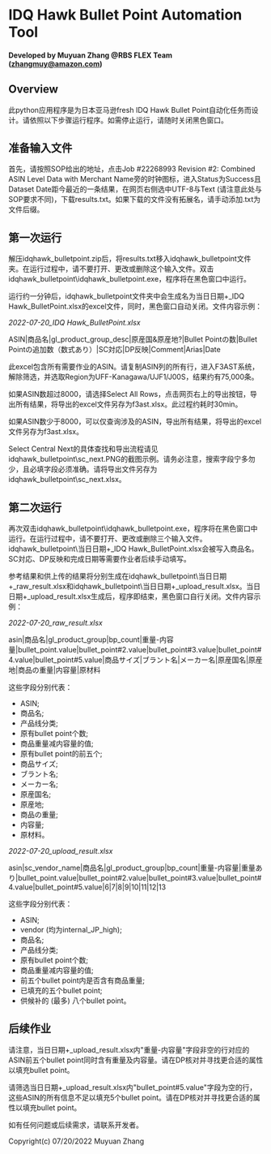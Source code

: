 # IDQ Hawk Bullet Point Automation Tool

#### Developed by Muyuan Zhang @RBS FLEX Team (zhangmuy@amazon.com)

## Overview

此python应用程序是为日本亚马逊fresh IDQ Hawk Bullet Point自动化任务而设计。请依照以下步骤运行程序。如需停止运行，请随时关闭黑色窗口。

## 准备输入文件

首先，请按照SOP给出的地址，点击Job #22268993 Revision #2: Combined ASIN Level Data with Merchant Name旁的时钟图标，进入Status为Success且Dataset Date距今最近的一条结果，在网页右侧选中UTF-8与Text (请注意此处与SOP要求不同)，下载results.txt。如果下载的文件没有拓展名，请手动添加.txt为文件后缀。

## 第一次运行

解压idqhawk_bulletpoint.zip后，将results.txt移入idqhawk_bulletpoint文件夹。在运行过程中，请不要打开、更改或删除这个输入文件。双击idqhawk_bulletpoint\idqhawk_bulletpoint.exe，程序将在黑色窗口中运行。

运行约一分钟后，idqhawk_bulletpoint文件夹中会生成名为当日日期+_IDQ Hawk_BulletPoint.xlsx的excel文件，同时，黑色窗口自动关闭。文件内容示例：

*2022-07-20_IDQ Hawk_BulletPoint.xlsx*

ASIN|商品名|gl_product_group_desc|原産国&原産地?|Bullet Pointの数|Bullet Pointの追加数（数式あり）|SC対応|DP反映|Comment|Arias|Date

此excel包含所有需要作业的ASIN。请复制ASIN列的所有行，进入F3AST系统，解除筛选，并选取Region为UFF-Kanagawa/UJF1/J00S，结果约有75,000条。

如果ASIN数超过8000，请选择Select All Rows，点击网页右上的导出按钮，导出所有结果，将导出的excel文件另存为f3ast.xlsx。此过程约耗时30min。

如果ASIN数少于8000，可以仅查询涉及的ASIN，导出所有结果，将导出的excel文件另存为f3ast.xlsx。

Select Central Next的具体查找和导出流程请见idqhawk_bulletpoint\sc_next.PNG的截图示例。请务必注意，搜索字段宁多勿少，且必填字段必须准确。请将导出文件另存为idqhawk_bulletpoint\sc_next.xlsx。

## 第二次运行

再次双击idqhawk_bulletpoint\idqhawk_bulletpoint.exe，程序将在黑色窗口中运行。在运行过程中，请不要打开、更改或删除三个输入文件。idqhawk_bulletpoint\当日日期+_IDQ Hawk_BulletPoint.xlsx会被写入商品名。SC対応、DP反映和完成日期等需要作业者后续手动填写。

参考结果和供上传的结果将分别生成在idqhawk_bulletpoint\当日日期+_raw_result.xlsx和idqhawk_bulletpoint\当日日期+_upload_result.xlsx。当日日期+_upload_result.xlsx生成后，程序即结束，黑色窗口自行关闭。文件内容示例：

*2022-07-20_raw_result.xlsx*

asin|商品名|gl_product_group|bp_count|重量-内容量|bullet_point.value|bullet_point#2.value|bullet_point#3.value|bullet_point#4.value|bullet_point#5.value|商品サイズ|ブラント名|メーカー名|原産国名|原産地|商品の重量|内容量|原材料

这些字段分别代表：

* ASIN;
* 商品名;
* 产品线分类;
* 原有bullet point个数;
* 商品重量减内容量的值;
* 原有bullet point的前五个;
* 商品サイズ;
* ブラント名;
* メーカー名;
* 原産国名;
* 原産地;
* 商品の重量;
* 内容量;
* 原材料。

*2022-07-20_upload_result.xlsx*

asin|sc_vendor_name|商品名|gl_product_group|bp_count|重量-内容量|重量あり|bullet_point.value|bullet_point#2.value|bullet_point#3.value|bullet_point#4.value|bullet_point#5.value|6|7|8|9|10|11|12|13

这些字段分别代表：

* ASIN;
* vendor (均为internal_JP_high);
* 商品名;
* 产品线分类;
* 原有bullet point个数;
* 商品重量减内容量的值;
* 前五个bullet point内是否含有商品重量;
* 已填充的五个bullet point;
* 供候补的 (最多) 八个bullet point。

## 后续作业

请注意，当日日期+_upload_result.xlsx内"重量-内容量"字段非空的行对应的ASIN前五个bullet point同时含有重量及内容量。请在DP核对并寻找更合适的属性以填充bullet point。

请筛选当日日期+_upload_result.xlsx内"bullet_point#5.value"字段为空的行，这些ASIN的所有信息不足以填充5个bullet point。请在DP核对并寻找更合适的属性以填充bullet point。

如有任何问题或后续需求，请联系开发者。

Copyright(c)	07/20/2022 Muyuan Zhang
